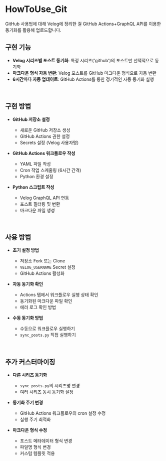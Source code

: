# HowToUse_Git
GitHub 사용법에 대해 Velog에 정리한 걸 GitHub Actions+GraphQL API를 이용한 동기화를 활용해 업로드합니다.

## 구현 기능

- **Velog 시리즈별 포스트 동기화**: 특정 시리즈('github')의 포스트만 선택적으로 동기화
- **마크다운 형식 자동 변환**: Velog 포스트를 GitHub 마크다운 형식으로 자동 변환
- **6시간마다 자동 업데이트**: GitHub Actions를 통한 정기적인 자동 동기화 실행

<br>

## 구현 방법

- **GitHub 저장소 설정**
  - 새로운 GitHub 저장소 생성
  - GitHub Actions 권한 설정
  - Secrets 설정 (Velog 사용자명)

- **GitHub Actions 워크플로우 작성**
  - YAML 파일 작성
  - Cron 작업 스케줄링 (6시간 간격)
  - Python 환경 설정

- **Python 스크립트 작성**
  - Velog GraphQL API 연동
  - 포스트 필터링 및 변환
  - 마크다운 파일 생성
<br>

## 사용 방법

- **초기 설정 방법**
  - 저장소 Fork 또는 Clone
  - `VELOG_USERNAME` Secret 설정
  - GitHub Actions 활성화

- **자동 동기화 확인**
  - Actions 탭에서 워크플로우 실행 상태 확인
  - 동기화된 마크다운 파일 확인
  - 에러 로그 확인 방법

- **수동 동기화 방법**
  - 수동으로 워크플로우 실행하기
  - `sync_posts.py` 직접 실행하기
<br>

## 추가 커스터마이징

- **다른 시리즈 동기화**
  - `sync_posts.py`의 시리즈명 변경
  - 여러 시리즈 동시 동기화 설정

- **동기화 주기 변경**
  - GitHub Actions 워크플로우의 cron 설정 수정
  - 실행 주기 최적화

- **마크다운 형식 수정**
  - 포스트 메타데이터 형식 변경
  - 파일명 형식 변경
  - 커스텀 템플릿 적용
